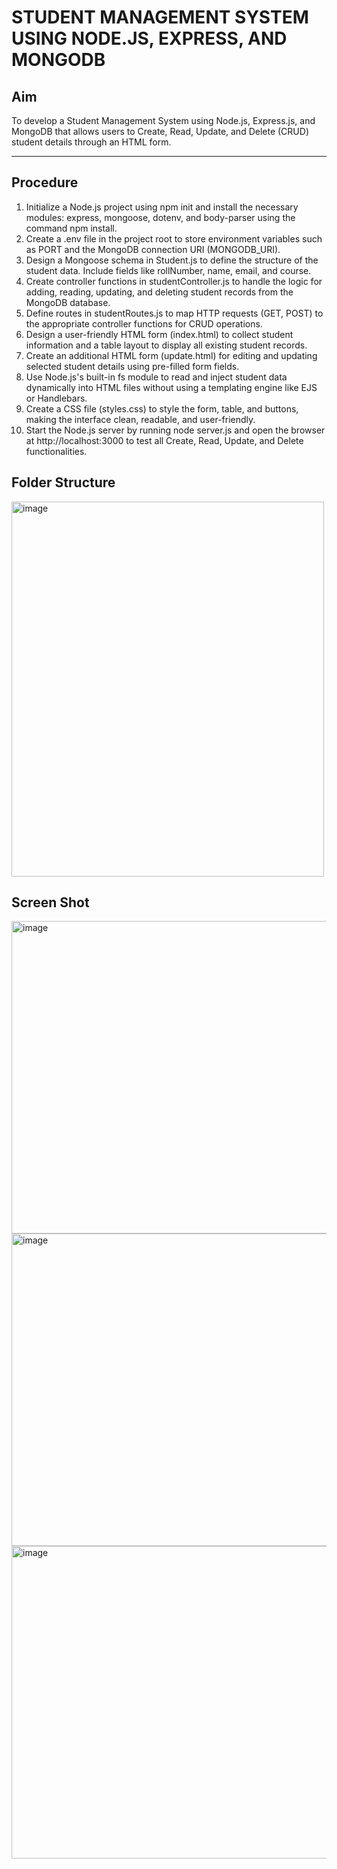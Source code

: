 #  STUDENT MANAGEMENT SYSTEM USING NODE.JS, EXPRESS, AND MONGODB 

## Aim
To develop a Student Management System using Node.js, Express.js, and MongoDB that allows users to Create, Read, Update, and Delete (CRUD) student details through an HTML form. 

---

## Procedure

1. Initialize a Node.js project using npm init and install the necessary modules: express, mongoose, dotenv, and body-parser using the command npm install.
2. Create a .env file in the project root to store environment variables such as PORT and the MongoDB connection URI (MONGODB_URI).
3. Design a Mongoose schema in Student.js to define the structure of the student data. Include fields like rollNumber, name, email, and course.
4. Create controller functions in studentController.js to handle the logic for adding, reading, updating, and deleting student records from the MongoDB database.
5. Define routes in studentRoutes.js to map HTTP requests (GET, POST) to the appropriate controller functions for CRUD operations.
6. Design a user-friendly HTML form (index.html) to collect student information and a table layout to display all existing student records.
7. Create an additional HTML form (update.html) for editing and updating selected student details using pre-filled form fields.
8. Use Node.js's built-in fs module to read and inject student data dynamically into HTML files without using a templating engine like EJS or Handlebars.
9. Create a CSS file (styles.css) to style the form, table, and buttons, making the interface clean, readable, and user-friendly.
10. Start the Node.js server by running node server.js and open the browser at http://localhost:3000 to test all Create, Read, Update, and Delete functionalities.

## Folder Structure
<img width="500" height="600" alt="image" src="https://github.com/user-attachments/assets/a8bd8109-a056-42c3-a4a5-2b4aaa113e49" />

## Screen Shot
<img width="700" height="500" alt="image" src="https://github.com/user-attachments/assets/c295d459-e609-4262-a7e3-c777a0dbeba6" />

<img width="700" height="500" alt="image" src="https://github.com/user-attachments/assets/c72bb02c-a56e-4336-abb5-d44ea0004fb5" />


<img width="700" height="500" alt="image" src="https://github.com/user-attachments/assets/af4ff10e-50a7-42fd-bdc8-7ec3cd07476e" />
